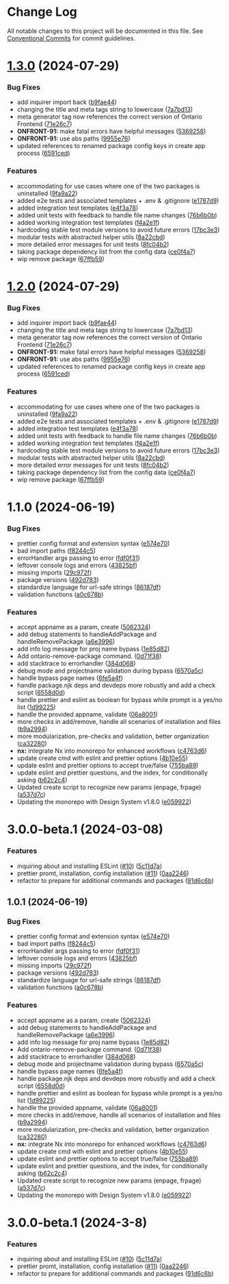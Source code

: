 # Change Log

All notable changes to this project will be documented in this file.
See [Conventional Commits](https://conventionalcommits.org) for commit guidelines.

# [1.3.0](https://github.com/ongov/ontario-frontend/compare/@ongov/ontario-frontend-cli@1.1.0...@ongov/ontario-frontend-cli@1.3.0) (2024-07-29)


### Bug Fixes

* add inquirer import back ([b9fae44](https://github.com/ongov/ontario-frontend/commit/b9fae44820e0d117bfa41075c755b3791670a8ba))
* changing the title and meta tags string to lowercase ([7a7bd13](https://github.com/ongov/ontario-frontend/commit/7a7bd132c414e707c9f28534d64b8217c8f36f93))
* meta generator tag now references the correct version of Ontario Frontend ([71e26c7](https://github.com/ongov/ontario-frontend/commit/71e26c7b3c7822586b0b3f3851cc410cda470880))
* **ONFRONT-91:** make fatal errors have helpful messages ([5369258](https://github.com/ongov/ontario-frontend/commit/53692587fcf509590d3d5b8edbe622bb855915e8))
* **ONFRONT-91:** use abs paths ([9955e76](https://github.com/ongov/ontario-frontend/commit/9955e762e919d4baf93da45ef2a7d15943faddb2))
* updated references to renamed package config keys in create app process ([6591ced](https://github.com/ongov/ontario-frontend/commit/6591ced79d09740e2fd3f7b87ccab03f3b72576a))


### Features

* accommodating for use cases where one of the two packages is uninstalled ([9fa9a22](https://github.com/ongov/ontario-frontend/commit/9fa9a2249da79ab86df104e44fa43db693cf615c))
* added e2e tests and associated templates + .env & .gitignore ([e1787d9](https://github.com/ongov/ontario-frontend/commit/e1787d9f7d5832f44b3825c94b997d1e57b21d19))
* added integration test templates ([e4f3a78](https://github.com/ongov/ontario-frontend/commit/e4f3a783102f921fffbc70916009c72f3172c756))
* added unit tests with feedback to handle file name changes ([76b6b0b](https://github.com/ongov/ontario-frontend/commit/76b6b0ba617be862cce356671aa1b8b9a145cc7d))
* added working integration test templates ([f4a2e1f](https://github.com/ongov/ontario-frontend/commit/f4a2e1f90477b1e9b3243b71be199ec92cebc1a4))
* hardcoding stable test module versions to avoid future errors ([17bc3e3](https://github.com/ongov/ontario-frontend/commit/17bc3e355b484849a96efa17ba33596016a80d2d))
* modular tests with abstracted helper utils ([8a22cbd](https://github.com/ongov/ontario-frontend/commit/8a22cbd296c249de0d4cc286919ce3c9ff3f1520))
* more detailed error messages for unit tests ([8fc04b2](https://github.com/ongov/ontario-frontend/commit/8fc04b2774d8a40d2d417db45b5ed5372f7ab293))
* taking package dependency list from the config data ([ce0f4a7](https://github.com/ongov/ontario-frontend/commit/ce0f4a71c23df1d3b6561985941c8697ed246ea6))
* wip remove package ([67ffb59](https://github.com/ongov/ontario-frontend/commit/67ffb593ff4dd7513d2b4be443cd506508baf51d))





# [1.2.0](https://github.com/ongov/ontario-frontend/compare/@ongov/ontario-frontend-cli@1.1.0...@ongov/ontario-frontend-cli@1.2.0) (2024-07-29)


### Bug Fixes

* add inquirer import back ([b9fae44](https://github.com/ongov/ontario-frontend/commit/b9fae44820e0d117bfa41075c755b3791670a8ba))
* changing the title and meta tags string to lowercase ([7a7bd13](https://github.com/ongov/ontario-frontend/commit/7a7bd132c414e707c9f28534d64b8217c8f36f93))
* meta generator tag now references the correct version of Ontario Frontend ([71e26c7](https://github.com/ongov/ontario-frontend/commit/71e26c7b3c7822586b0b3f3851cc410cda470880))
* **ONFRONT-91:** make fatal errors have helpful messages ([5369258](https://github.com/ongov/ontario-frontend/commit/53692587fcf509590d3d5b8edbe622bb855915e8))
* **ONFRONT-91:** use abs paths ([9955e76](https://github.com/ongov/ontario-frontend/commit/9955e762e919d4baf93da45ef2a7d15943faddb2))
* updated references to renamed package config keys in create app process ([6591ced](https://github.com/ongov/ontario-frontend/commit/6591ced79d09740e2fd3f7b87ccab03f3b72576a))


### Features

* accommodating for use cases where one of the two packages is uninstalled ([9fa9a22](https://github.com/ongov/ontario-frontend/commit/9fa9a2249da79ab86df104e44fa43db693cf615c))
* added e2e tests and associated templates + .env & .gitignore ([e1787d9](https://github.com/ongov/ontario-frontend/commit/e1787d9f7d5832f44b3825c94b997d1e57b21d19))
* added integration test templates ([e4f3a78](https://github.com/ongov/ontario-frontend/commit/e4f3a783102f921fffbc70916009c72f3172c756))
* added unit tests with feedback to handle file name changes ([76b6b0b](https://github.com/ongov/ontario-frontend/commit/76b6b0ba617be862cce356671aa1b8b9a145cc7d))
* added working integration test templates ([f4a2e1f](https://github.com/ongov/ontario-frontend/commit/f4a2e1f90477b1e9b3243b71be199ec92cebc1a4))
* hardcoding stable test module versions to avoid future errors ([17bc3e3](https://github.com/ongov/ontario-frontend/commit/17bc3e355b484849a96efa17ba33596016a80d2d))
* modular tests with abstracted helper utils ([8a22cbd](https://github.com/ongov/ontario-frontend/commit/8a22cbd296c249de0d4cc286919ce3c9ff3f1520))
* more detailed error messages for unit tests ([8fc04b2](https://github.com/ongov/ontario-frontend/commit/8fc04b2774d8a40d2d417db45b5ed5372f7ab293))
* taking package dependency list from the config data ([ce0f4a7](https://github.com/ongov/ontario-frontend/commit/ce0f4a71c23df1d3b6561985941c8697ed246ea6))
* wip remove package ([67ffb59](https://github.com/ongov/ontario-frontend/commit/67ffb593ff4dd7513d2b4be443cd506508baf51d))





# 1.1.0 (2024-06-19)


### Bug Fixes

*  prettier config format and extension syntax ([e574e70](https://github.com/ongov/ontario-frontend/commit/e574e701ed7249ea19717b838b82e74d53583e9f))
* bad import paths ([f8244c5](https://github.com/ongov/ontario-frontend/commit/f8244c5ad69e05cf854a58ef9dafe793e33c4387))
* errorHandler args passing to error ([fdf0f31](https://github.com/ongov/ontario-frontend/commit/fdf0f3159fcf364cda854e40a55e9a3f8c61ab9b))
* leftover console logs and errors ([43825bf](https://github.com/ongov/ontario-frontend/commit/43825bfbfb5bb3dbe470a9708f31482fa6873716))
* missing imports ([29c972f](https://github.com/ongov/ontario-frontend/commit/29c972fa0603ab69062f71e4b9d2af7dac666933))
* package versions ([492d783](https://github.com/ongov/ontario-frontend/commit/492d783a7b5bad75a8430f3f7fcc27bad2902d28))
* standardize language for url-safe strings ([86187df](https://github.com/ongov/ontario-frontend/commit/86187dff487034d513b9b627c453fe4fbc7cef0e))
* validation functions ([a0c678b](https://github.com/ongov/ontario-frontend/commit/a0c678bd636af1a4d86bbe31a17792c7b8f0efe2))


### Features

* accept appname as a param, create ([5062324](https://github.com/ongov/ontario-frontend/commit/506232435a70228352cb4156a97babbaed903509))
* add debug statements to handleAddPackage and handleRemovePackage ([a6e3996](https://github.com/ongov/ontario-frontend/commit/a6e399673c7ca411674a5a535417e6811faeb4ff))
* add info log message for proj name bypass ([1e85d82](https://github.com/ongov/ontario-frontend/commit/1e85d82c5c7272fd0bb22fcfe44e8d0a1adb8472))
* Add ontario-remove-package command. ([0d71f38](https://github.com/ongov/ontario-frontend/commit/0d71f380bd0622a8813b2e319468b09e4d934ce3))
* add stacktrace to errorhandler ([384d068](https://github.com/ongov/ontario-frontend/commit/384d068ffc7f0c9425755f3c3aa52f31df2d7774))
* debug mode and projectname validation during bypass ([6570a5c](https://github.com/ongov/ontario-frontend/commit/6570a5c2d81227f09e8a9b4c052f29a0352a421b))
* handle bypass page names ([6fe5a4f](https://github.com/ongov/ontario-frontend/commit/6fe5a4f7fe7cc6bc86929a2f35d77de96437c3f4))
* handle package.njk deps and devdeps more robustly and add a check script ([6558d0d](https://github.com/ongov/ontario-frontend/commit/6558d0d8c439f432f252268d2534579964548ea8))
* handle prettier and eslint as boolean for bypass while prompt is a yes/no list ([1d99225](https://github.com/ongov/ontario-frontend/commit/1d99225cc7d813bdfc17c2972e1f2b25d0155ae2))
* handle the provided appname, validate ([06a8001](https://github.com/ongov/ontario-frontend/commit/06a8001c40451e009739b22d50a64ef54e7b3072))
* more checks in add/remove, handle all scenarios of installation and files ([b9a2994](https://github.com/ongov/ontario-frontend/commit/b9a29942907b232c195753437db826f84ef1f47e))
* more modularization, pre-checks and validation, better organization ([ca32280](https://github.com/ongov/ontario-frontend/commit/ca322806ff12411bc60e896d561bf4594f7712f5))
* **nx:** integrate Nx into monorepo for enhanced workflows ([c4763d6](https://github.com/ongov/ontario-frontend/commit/c4763d6deff19bd09cb6023404b83448ff4420ca))
* update create cmd with eslint and prettier options ([4b10e55](https://github.com/ongov/ontario-frontend/commit/4b10e5534312f015043b96046b99b2c5ff6fd801))
* update eslint and prettier options to accept true/false ([755ba89](https://github.com/ongov/ontario-frontend/commit/755ba89a1bedada9d164e929500c145a80f34204))
* update eslint and prettier questions, and the index, for conditionally asking ([b62c2c4](https://github.com/ongov/ontario-frontend/commit/b62c2c49c3d15b416bf82c0ff9bf173ab65825b6))
* Updated create script to recognize new params (enpage, frpage) ([a537d7c](https://github.com/ongov/ontario-frontend/commit/a537d7c6d4c6ae583e5d1b1e6af2a8e25ee8cf4a))
* Updating the monorepo with Design System v1.8.0 ([e059922](https://github.com/ongov/ontario-frontend/commit/e059922ff78a1cccb3b7ce0141a87c24dcaf5e81))



# 3.0.0-beta.1 (2024-03-08)


### Features

* inquiring about and installing ESLint ([#10](https://github.com/ongov/ontario-frontend/issues/10)) ([5c11d7a](https://github.com/ongov/ontario-frontend/commit/5c11d7a7e98fa274adb70bb1532329581dbe9e28))
* prettier promt, installation, config installation  ([#11](https://github.com/ongov/ontario-frontend/issues/11)) ([0aa2246](https://github.com/ongov/ontario-frontend/commit/0aa2246374d8de2e89f12a5679e067c6c36f7723))
* refactor to prepare for additional commands and packages ([91d6c6b](https://github.com/ongov/ontario-frontend/commit/91d6c6b628c44e01778c9c0dfcf755cd80ee2c42))





## 1.0.1 (2024-06-19)


### Bug Fixes

*  prettier config format and extension syntax ([e574e70](https://github.com/ongov/ontario-frontend/commit/e574e701ed7249ea19717b838b82e74d53583e9f))
* bad import paths ([f8244c5](https://github.com/ongov/ontario-frontend/commit/f8244c5ad69e05cf854a58ef9dafe793e33c4387))
* errorHandler args passing to error ([fdf0f31](https://github.com/ongov/ontario-frontend/commit/fdf0f3159fcf364cda854e40a55e9a3f8c61ab9b))
* leftover console logs and errors ([43825bf](https://github.com/ongov/ontario-frontend/commit/43825bfbfb5bb3dbe470a9708f31482fa6873716))
* missing imports ([29c972f](https://github.com/ongov/ontario-frontend/commit/29c972fa0603ab69062f71e4b9d2af7dac666933))
* package versions ([492d783](https://github.com/ongov/ontario-frontend/commit/492d783a7b5bad75a8430f3f7fcc27bad2902d28))
* standardize language for url-safe strings ([86187df](https://github.com/ongov/ontario-frontend/commit/86187dff487034d513b9b627c453fe4fbc7cef0e))
* validation functions ([a0c678b](https://github.com/ongov/ontario-frontend/commit/a0c678bd636af1a4d86bbe31a17792c7b8f0efe2))


### Features

* accept appname as a param, create ([5062324](https://github.com/ongov/ontario-frontend/commit/506232435a70228352cb4156a97babbaed903509))
* add debug statements to handleAddPackage and handleRemovePackage ([a6e3996](https://github.com/ongov/ontario-frontend/commit/a6e399673c7ca411674a5a535417e6811faeb4ff))
* add info log message for proj name bypass ([1e85d82](https://github.com/ongov/ontario-frontend/commit/1e85d82c5c7272fd0bb22fcfe44e8d0a1adb8472))
* Add ontario-remove-package command. ([0d71f38](https://github.com/ongov/ontario-frontend/commit/0d71f380bd0622a8813b2e319468b09e4d934ce3))
* add stacktrace to errorhandler ([384d068](https://github.com/ongov/ontario-frontend/commit/384d068ffc7f0c9425755f3c3aa52f31df2d7774))
* debug mode and projectname validation during bypass ([6570a5c](https://github.com/ongov/ontario-frontend/commit/6570a5c2d81227f09e8a9b4c052f29a0352a421b))
* handle bypass page names ([6fe5a4f](https://github.com/ongov/ontario-frontend/commit/6fe5a4f7fe7cc6bc86929a2f35d77de96437c3f4))
* handle package.njk deps and devdeps more robustly and add a check script ([6558d0d](https://github.com/ongov/ontario-frontend/commit/6558d0d8c439f432f252268d2534579964548ea8))
* handle prettier and eslint as boolean for bypass while prompt is a yes/no list ([1d99225](https://github.com/ongov/ontario-frontend/commit/1d99225cc7d813bdfc17c2972e1f2b25d0155ae2))
* handle the provided appname, validate ([06a8001](https://github.com/ongov/ontario-frontend/commit/06a8001c40451e009739b22d50a64ef54e7b3072))
* more checks in add/remove, handle all scenarios of installation and files ([b9a2994](https://github.com/ongov/ontario-frontend/commit/b9a29942907b232c195753437db826f84ef1f47e))
* more modularization, pre-checks and validation, better organization ([ca32280](https://github.com/ongov/ontario-frontend/commit/ca322806ff12411bc60e896d561bf4594f7712f5))
* **nx:** integrate Nx into monorepo for enhanced workflows ([c4763d6](https://github.com/ongov/ontario-frontend/commit/c4763d6deff19bd09cb6023404b83448ff4420ca))
* update create cmd with eslint and prettier options ([4b10e55](https://github.com/ongov/ontario-frontend/commit/4b10e5534312f015043b96046b99b2c5ff6fd801))
* update eslint and prettier options to accept true/false ([755ba89](https://github.com/ongov/ontario-frontend/commit/755ba89a1bedada9d164e929500c145a80f34204))
* update eslint and prettier questions, and the index, for conditionally asking ([b62c2c4](https://github.com/ongov/ontario-frontend/commit/b62c2c49c3d15b416bf82c0ff9bf173ab65825b6))
* Updated create script to recognize new params (enpage, frpage) ([a537d7c](https://github.com/ongov/ontario-frontend/commit/a537d7c6d4c6ae583e5d1b1e6af2a8e25ee8cf4a))
* Updating the monorepo with Design System v1.8.0 ([e059922](https://github.com/ongov/ontario-frontend/commit/e059922ff78a1cccb3b7ce0141a87c24dcaf5e81))



# 3.0.0-beta.1 (2024-3-8)


### Features

* inquiring about and installing ESLint ([#10](https://github.com/ongov/ontario-frontend/issues/10)) ([5c11d7a](https://github.com/ongov/ontario-frontend/commit/5c11d7a7e98fa274adb70bb1532329581dbe9e28))
* prettier promt, installation, config installation  ([#11](https://github.com/ongov/ontario-frontend/issues/11)) ([0aa2246](https://github.com/ongov/ontario-frontend/commit/0aa2246374d8de2e89f12a5679e067c6c36f7723))
* refactor to prepare for additional commands and packages ([91d6c6b](https://github.com/ongov/ontario-frontend/commit/91d6c6b628c44e01778c9c0dfcf755cd80ee2c42))
